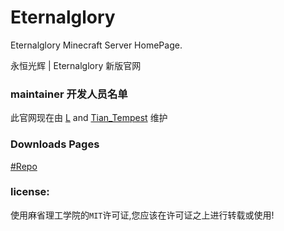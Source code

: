 # Eternalglory

Eternalglory Minecraft Server HomePage.<br>

永恒光辉 | Eternalglory 新版官网

### maintainer 开发人员名单

此官网现在由 [L](https://github.com/ze8611) and [Tian_Tempest](https://github.com/Mint-xiaotian) 维护<br>

### Downloads Pages
[#Repo](https://github.com/EtGYS/Downloads)

### license:

使用麻省理工学院的``MIT``许可证,您应该在许可证之上进行转载或使用!
